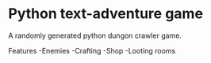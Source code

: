 # Python text-adventure game

A randomly generated python dungon crawler game. 

Features 
-Enemies
-Crafting
-Shop
-Looting rooms


 
